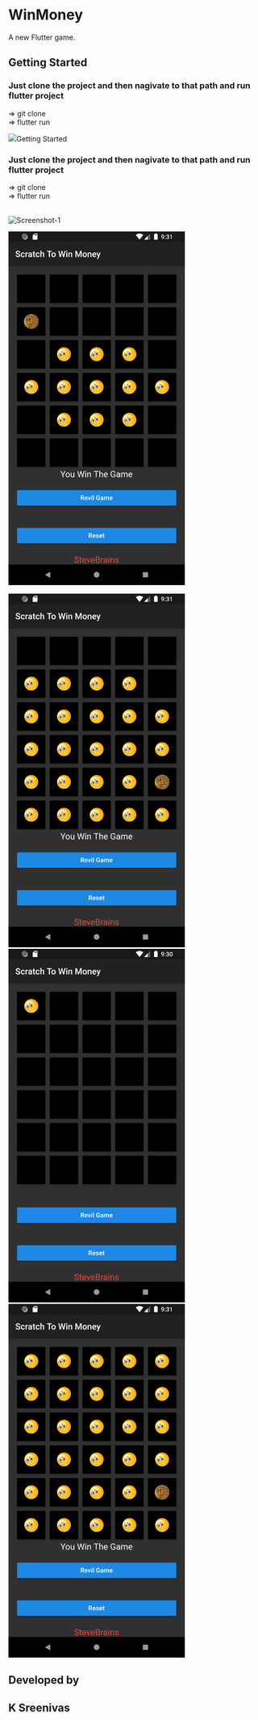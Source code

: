 # WinMoney

A new Flutter game.

## Getting Started

### Just clone the project and then nagivate to that path and run flutter project

=> git clone <URL> <br>
=> flutter run

<p >
  <img src="# Theme_changer

A new Flutter project for changing Theme.

## Getting Started

### Just clone the project and then nagivate to that path and run flutter project

=> git clone <URL> <br>
=> flutter run

<p >
  <br>
<img src="https://github.com/Sreenivassreee/Flutter-MoneyApp/blob/master/Review/WinMoney-1.png" width="350" title="Screenshot-1 "><br>
  
<img src="https://github.com/Sreenivassreee/Flutter-MoneyApp/blob/master/Review/WinMoney-2.png" width="350" title="Screenshot-2 "><br>
  
<img src="https://github.com/Sreenivassreee/Flutter-MoneyApp/blob/master/Review/WinMoney-3.png" width="350" title="Screenshot-3 "><br>
<img src="https://github.com/Sreenivassreee/Flutter-MoneyApp/blob/master/Review/WinMoney-4.png" width="350" title="Screenshot-4 "><br>
<img src="https://github.com/Sreenivassreee/Flutter-MoneyApp/blob/master/Review/WinMoney-5.png" width="350" title="Screenshot-5 "><br>
      
       
</p>

## Developed by

## K Sreenivas
